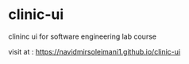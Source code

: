 # clinic-ui
clininc ui for software engineering lab course

visit at : https://navidmirsoleimani1.github.io/clinic-ui
